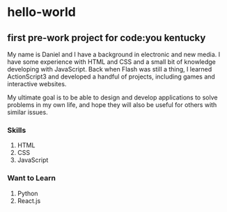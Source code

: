 # hello-world
## first pre-work project for code:you kentucky

My name is Daniel and I have a background in electronic and new media. I have some experience with HTML and CSS and a small bit of knowledge developing with JavaScript. Back when Flash was still a thing, I learned ActionScript3 and developed a handful of projects, including games and interactive websites.

My ultimate goal is to be able to design and develop applications to solve problems in my own life, and hope they will also be useful for others with similar issues.

### Skills
1. HTML
2. CSS
3. JavaScript

### Want to Learn
1. Python
2. React.js
